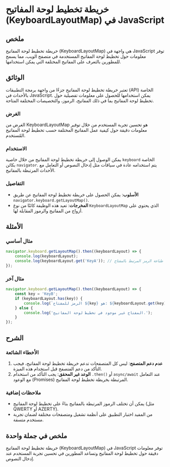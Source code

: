 <!--
Meta Description: # خريطة تخطيط لوحة المفاتيح (KeyboardLayoutMap) في JavaScript ## ملخص خريطة تخطيط لوحة المفاتيح (KeyboardLayoutMap) هي واجهة في JavaScript توفر معلوما...
Meta Keywords: المفاتيح, تخطيط, لوحة, خريطة, javascript
-->

# خريطة تخطيط لوحة المفاتيح (KeyboardLayoutMap) في JavaScript

## ملخص
خريطة تخطيط لوحة المفاتيح (KeyboardLayoutMap) هي واجهة في JavaScript توفر معلومات حول تخطيط لوحة المفاتيح المستخدمة في متصفح الويب، مما يسمح للمطورين بالتعرف على المفاتيح المختلفة التي يمكن استخدامها.

## الوثائق
تعتبر خريطة تخطيط لوحة المفاتيح جزءًا من واجهة برمجة التطبيقات (API) الخاصة بالأحداث في JavaScript. يمكن استخدامها للحصول على معلومات تفصيلية حول تخطيط لوحة المفاتيح بما في ذلك المفاتيح، الرموز، والتخصيصات المختلفة المتاحة. 

### الغرض
الغرض من KeyboardLayoutMap هو تحسين تجربة المستخدم من خلال توفير معلومات دقيقة حول كيفية عمل المفاتيح المختلفة حسب تخطيط لوحة المفاتيح المُستخدم.

### الاستخدام
يمكن الوصول إلى خريطة تخطيط لوحة المفاتيح من خلال خاصية `keyboard` الخاصة بكائن `navigator`. يتم استخدامه عادة في سياقات مثل إدخال النصوص أو التعامل مع الأحداث المرتبطة بالمفاتيح.

### التفاصيل
- **الأسلوب**: يمكن الحصول على خريطة تخطيط لوحة المفاتيح عن طريق `navigator.keyboard.getLayoutMap()`.
- **المخرجات**: تعيد هذه الوظيفة كائنًا من نوع `KeyboardLayoutMap` الذي يحتوي على أزواج من المفاتيح والرموز المقابلة لها.

## الأمثلة
### مثال أساسي
```javascript
navigator.keyboard.getLayoutMap().then((keyboardLayout) => {
    console.log(keyboardLayout);
    console.log(keyboardLayout.get('KeyA')); // طباعة الرمز المرتبط بالمفتاح A
});
```

### مثال آخر
```javascript
navigator.keyboard.getLayoutMap().then((keyboardLayout) => {
    const key = 'KeyB';
    if (keyboardLayout.has(key)) {
        console.log(`الرمز للمفتاح ${key} هو: ${keyboardLayout.get(key)}`);
    } else {
        console.log('المفتاح غير موجود في تخطيط لوحة المفاتيح.');
    }
});
```

## الشرح
### الأخطاء الشائعة
1. **عدم دعم المتصفح**: ليس كل المتصفحات تدعم خريطة تخطيط لوحة المفاتيح، فيجب التأكد من دعم المتصفح قبل استخدام هذه الميزة.
2. **الوعد غير المحقق**: يجب التأكد من استخدام `.then()` أو `async/await` عند التعامل مع الوعود (Promises) المرتبطة بخريطة تخطيط لوحة المفاتيح.

### ملاحظات إضافية
- يمكن أن تختلف الرموز المرتبطة بالمفاتيح بناءً على تخطيط لوحة المفاتيح (مثل QWERTY أو AZERTY).
- من المفيد اختبار التطبيق على أنظمة تشغيل ومتصفحات مختلفة لضمان تجربة مستخدم متسقة.

## ملخص في جملة واحدة
خريطة تخطيط لوحة المفاتيح (KeyboardLayoutMap) في JavaScript توفر معلومات دقيقة حول تخطيط لوحة المفاتيح وتساعد المطورين في تحسين تجربة المستخدم عند إدخال النصوص.